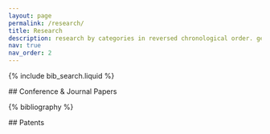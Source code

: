 ```yaml
---
layout: page
permalink: /research/
title: Research
description: research by categories in reversed chronological order. generated by jekyll-scholar.
nav: true
nav_order: 2
---
```


<!-- Hide page title -->
<style>
h1 {
	display: none;
}
</style>


<!-- _pages/research.md -->

<!-- Bibsearch Feature -->

{% include bib_search.liquid %}

<div class="conference & journal papers">
## Conference & Journal Papers

{% bibliography %}

</div>

<div class="patents">
## Patents

</div>

